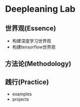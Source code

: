 # Deepleaning Lab

## 世界观(Essence)
- 构建深度学习世界观
- 构建tensorflow世界观

## 方法论(Methodology)

## 践行(Practice)
- examples
- projects

